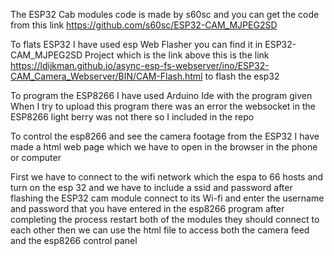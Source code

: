 The ESP32 Cab modules code is made by s60sc and you can get the code from this link https://github.com/s60sc/ESP32-CAM_MJPEG2SD 

To flats ESP32 I have used esp Web Flasher you can find it in ESP32-CAM_MJPEG2SD Project which is the link above this is the link
https://ldijkman.github.io/async-esp-fs-webserver/ino/ESP32-CAM_Camera_Webserver/BIN/CAM-Flash.html to flash the esp32

To program the ESP8266 I have used Arduino Ide with the program given When I try to upload this program there was an error the websocket in the ESP8266 light berry was not there so I included in the repo

To control the esp8266 and see the camera footage from the ESP32 I have made a html web page which we have to open in the browser in the phone or computer

First we have to connect to the wifi network which the espa to 66 hosts and turn on the esp 32 and we have to include a ssid and password after flashing the ESP32 cam module connect to its Wi-fi and enter the username and password that you have entered in the esp8266 program after completing the process restart both of the modules they should connect to each other then we can use the html file to access both the camera feed and the esp8266 control panel
